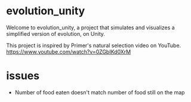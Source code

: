# evolution_unity

Welcome to evolution_unity, a project that simulates and visualizes a simplified version of evolution, on Unity. 

This project is inspired by Primer's natural selection video on YouTube. https://www.youtube.com/watch?v=0ZGbIKd0XrM


# issues

- Number of food eaten doesn't match number of food still on the map
